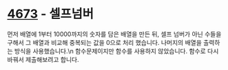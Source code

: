 <h1><a href = "https://www.acmicpc.net/problem/4673">4673</a> - 셀프넘버</h1>
먼저 배열에 1부터 10000까지의 숫자를 담은 배열을 만든 뒤, 셀프 넘버가 아닌 수들을 구해서 그 배열과 비교해 중복되는 값을 0으로 처리 했습니다.
나머지의 배열을 출력하는 방식을 사용했습니다.\n
함수문제이지만 함수를 사용하지 않았습니다. 
함수로 다시 바꿔서 제출해보려고 합니다.
